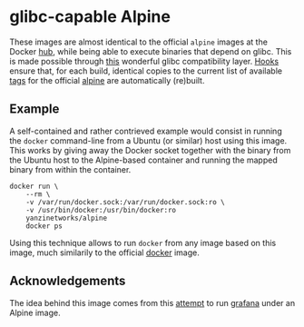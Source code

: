 # glibc-capable Alpine

These images are almost identical to the official `alpine` images at the Docker
[hub], while being able to execute binaries that depend on glibc. This is made
possible through [this][glibc-compat] wonderful glibc compatibility layer.
[Hooks] ensure that, for each build, identical copies to the current list of
available [tags] for the official [alpine][hub] are automatically (re)built.

  [hub]: https://hub.docker.com/_/alpine
  [glibc-compat]: https://github.com/sgerrand/alpine-pkg-glibc
  [Hooks]: ./hooks/
  [tags]: https://hub.docker.com/_/alpine?tab=tags

## Example

A self-contained and rather contrieved example would consist in running the
`docker` command-line from a Ubuntu (or similar) host using this image. This
works by giving away the Docker socket together with the binary from the Ubuntu
host to the Alpine-based container and running the mapped binary from within
the container.

```shell
docker run \
    --rm \
    -v /var/run/docker.sock:/var/run/docker.sock:ro \
    -v /usr/bin/docker:/usr/bin/docker:ro
    yanzinetworks/alpine
    docker ps
```

Using this technique allows to run `docker` from any image based on this image,
much similarily to the official [docker] image.

  [docker]: https://hub.docker.com/_/docker

## Acknowledgements

The idea behind this image comes from this [attempt] to run [grafana] under an
Alpine image.

  [attempt]: https://github.com/grafana/grafana/pull/14913#issuecomment-492237190
  [grafana]: https://grafana.com/